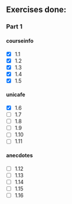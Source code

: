## Exercises done:
### Part 1
#### courseinfo
- [x] 1.1
- [x] 1.2
- [x] 1.3
- [x] 1.4
- [x] 1.5

#### unicafe
- [x] 1.6
- [ ] 1.7
- [ ] 1.8
- [ ] 1.9
- [ ] 1.10
- [ ] 1.11

#### anecdotes
- [ ] 1.12
- [ ] 1.13
- [ ] 1.14
- [ ] 1.15
- [ ] 1.16